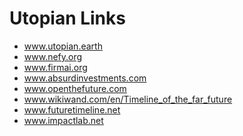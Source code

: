 # Utopian Links
- www.utopian.earth
- www.nefy.org
- www.firmai.org
- www.absurdinvestments.com
- www.openthefuture.com
- www.wikiwand.com/en/Timeline_of_the_far_future
- www.futuretimeline.net
- www.impactlab.net
